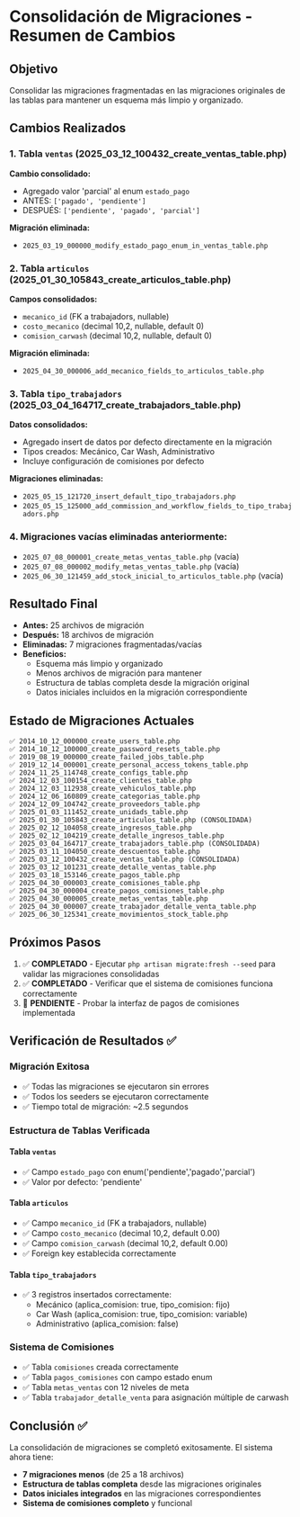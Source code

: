 # Consolidación de Migraciones - Resumen de Cambios

## Objetivo
Consolidar las migraciones fragmentadas en las migraciones originales de las tablas para mantener un esquema más limpio y organizado.

## Cambios Realizados

### 1. Tabla `ventas` (2025_03_12_100432_create_ventas_table.php)
**Cambio consolidado:**
- Agregado valor 'parcial' al enum `estado_pago`
- ANTES: `['pagado', 'pendiente']`
- DESPUÉS: `['pendiente', 'pagado', 'parcial']`

**Migración eliminada:**
- `2025_03_19_000000_modify_estado_pago_enum_in_ventas_table.php`

### 2. Tabla `articulos` (2025_01_30_105843_create_articulos_table.php)
**Campos consolidados:**
- `mecanico_id` (FK a trabajadors, nullable)
- `costo_mecanico` (decimal 10,2, nullable, default 0)
- `comision_carwash` (decimal 10,2, nullable, default 0)

**Migración eliminada:**
- `2025_04_30_000006_add_mecanico_fields_to_articulos_table.php`

### 3. Tabla `tipo_trabajadors` (2025_03_04_164717_create_trabajadors_table.php)
**Datos consolidados:**
- Agregado insert de datos por defecto directamente en la migración
- Tipos creados: Mecánico, Car Wash, Administrativo
- Incluye configuración de comisiones por defecto

**Migraciones eliminadas:**
- `2025_05_15_121720_insert_default_tipo_trabajadors.php`
- `2025_05_15_125000_add_commission_and_workflow_fields_to_tipo_trabajadors.php`

### 4. Migraciones vacías eliminadas anteriormente:
- `2025_07_08_000001_create_metas_ventas_table.php` (vacía)
- `2025_07_08_000002_modify_metas_ventas_table.php` (vacía)
- `2025_06_30_121459_add_stock_inicial_to_articulos_table.php` (vacía)

## Resultado Final
- **Antes:** 25 archivos de migración
- **Después:** 18 archivos de migración
- **Eliminadas:** 7 migraciones fragmentadas/vacías
- **Beneficios:**
  - Esquema más limpio y organizado
  - Menos archivos de migración para mantener
  - Estructura de tablas completa desde la migración original
  - Datos iniciales incluidos en la migración correspondiente

## Estado de Migraciones Actuales
```
✅ 2014_10_12_000000_create_users_table.php
✅ 2014_10_12_100000_create_password_resets_table.php
✅ 2019_08_19_000000_create_failed_jobs_table.php
✅ 2019_12_14_000001_create_personal_access_tokens_table.php
✅ 2024_11_25_114748_create_configs_table.php
✅ 2024_12_03_100154_create_clientes_table.php
✅ 2024_12_03_112938_create_vehiculos_table.php
✅ 2024_12_06_160809_create_categorias_table.php
✅ 2024_12_09_104742_create_proveedors_table.php
✅ 2025_01_03_111452_create_unidads_table.php
✅ 2025_01_30_105843_create_articulos_table.php (CONSOLIDADA)
✅ 2025_02_12_104058_create_ingresos_table.php
✅ 2025_02_12_104219_create_detalle_ingresos_table.php
✅ 2025_03_04_164717_create_trabajadors_table.php (CONSOLIDADA)
✅ 2025_03_11_104050_create_descuentos_table.php
✅ 2025_03_12_100432_create_ventas_table.php (CONSOLIDADA)
✅ 2025_03_12_101231_create_detalle_ventas_table.php
✅ 2025_03_18_153146_create_pagos_table.php
✅ 2025_04_30_000003_create_comisiones_table.php
✅ 2025_04_30_000004_create_pagos_comisiones_table.php
✅ 2025_04_30_000005_create_metas_ventas_table.php
✅ 2025_04_30_000007_create_trabajador_detalle_venta_table.php
✅ 2025_06_30_125341_create_movimientos_stock_table.php
```

## Próximos Pasos
1. ✅ **COMPLETADO** - Ejecutar `php artisan migrate:fresh --seed` para validar las migraciones consolidadas
2. ✅ **COMPLETADO** - Verificar que el sistema de comisiones funciona correctamente
3. 🔄 **PENDIENTE** - Probar la interfaz de pagos de comisiones implementada

## Verificación de Resultados ✅

### Migración Exitosa
- ✅ Todas las migraciones se ejecutaron sin errores
- ✅ Todos los seeders se ejecutaron correctamente
- ✅ Tiempo total de migración: ~2.5 segundos

### Estructura de Tablas Verificada

#### Tabla `ventas`
- ✅ Campo `estado_pago` con enum('pendiente','pagado','parcial')
- ✅ Valor por defecto: 'pendiente'

#### Tabla `articulos`
- ✅ Campo `mecanico_id` (FK a trabajadors, nullable)
- ✅ Campo `costo_mecanico` (decimal 10,2, default 0.00)
- ✅ Campo `comision_carwash` (decimal 10,2, default 0.00)
- ✅ Foreign key establecida correctamente

#### Tabla `tipo_trabajadors`
- ✅ 3 registros insertados correctamente:
  - Mecánico (aplica_comision: true, tipo_comision: fijo)
  - Car Wash (aplica_comision: true, tipo_comision: variable)
  - Administrativo (aplica_comision: false)

### Sistema de Comisiones
- ✅ Tabla `comisiones` creada correctamente
- ✅ Tabla `pagos_comisiones` con campo estado enum
- ✅ Tabla `metas_ventas` con 12 niveles de meta
- ✅ Tabla `trabajador_detalle_venta` para asignación múltiple de carwash

## Conclusión ✅
La consolidación de migraciones se completó exitosamente. El sistema ahora tiene:
- **7 migraciones menos** (de 25 a 18 archivos)
- **Estructura de tablas completa** desde las migraciones originales
- **Datos iniciales integrados** en las migraciones correspondientes
- **Sistema de comisiones completo** y funcional
